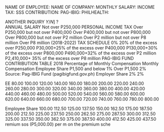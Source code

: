 NAME OF EMPLOYEE: NAME OF COMPANY: MONTHLY SALARY:
INCOME TAX:
SSS CONTRIBUTION:
PAG-IBIG:
PHILHEALTH:

ANOTHER INQUIRY $Y / N ]$ ?                                
ANNUAL SALARY
Not over P250,000
PERSONAL INCOME TAX
Over P250,000 but not over P400,000
Over P400,000 but not over P800,000
Over P800,000 but not over P2 million
Over P2 million but not over P8 million
Over P8 million
(2018-2022)
TAX SCHEDULE
0%
20% of the excess over P250,000
P30,000+25% of the excess over P400,000
P130,000+30% of the excess over P800,000
P490,000+32% of the excess over P2 million
P2,410,000+ 35% of the excess over P8 million
PAG-IBIG FUND CONTRIBUTION TABLE 2018
Percentage of Monthly Compensation
Monthly Compensation
Employee Share
P1,500 and below
1%
Over P1,500
2%
Source: Pag-IBIG Fund (pagibigfund.gov.ph)
Employer Share
2%
2%

EE
80.00
100.00
120.00
140.00
160.00
180.00
200.00
220.00
240.00
260.00
280.00
300.00
320.00
340.00
360.00
380.00
400.00
420.00
440.00
460.00
480.00
500.00
520.00
540.00
560.00
580.00
600.00
620.00
640.00
660.00
680.00
700.00
720.00
740.00
760.00
780.00
800.00

Employee Share
100.00
112.50
125.00
137.50
150.00
162.50
175.00
187.50
200.00
212.50
225.00
237.50
250.00
262.50
275.00
287.50
300.00
312.50
325.00
337.50
350.00
362.50
375.00
387.50
400.00
412.50
425.00
437.50
remium
sos (P5,000.00) per m on the premium sche

